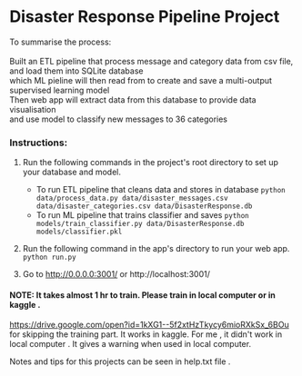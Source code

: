 # Disaster Response Pipeline Project

To summarise the process:<br>
<br>
Built an ETL pipeline that process message and category data from csv file, and load them into SQLite database<br>
which ML pieline will then read from to create and save a multi-output supervised learning model<br>
Then web app will extract data from this database to provide data visualisation <br>
and use model to classify new messages to 36 categories<br>


### Instructions:
1. Run the following commands in the project's root directory to set up your database and model.

    - To run ETL pipeline that cleans data and stores in database
        `python data/process_data.py data/disaster_messages.csv data/disaster_categories.csv data/DisasterResponse.db`
    - To run ML pipeline that trains classifier and saves
        `python models/train_classifier.py data/DisasterResponse.db models/classifier.pkl`

2. Run the following command in the app's directory to run your web app.
    `python run.py`

3. Go to http://0.0.0.0:3001/ or http://localhost:3001/




#### NOTE: It takes almost 1 hr to train. Please train in local computer or in kaggle .
https://drive.google.com/open?id=1kXG1--5f2xtHzTkycy6mioRXkSx_6BOu
for skipping the training part. It works in kaggle. For me , it didn't work in local computer . It gives a warning when used in local computer.



Notes and tips for this projects can be seen in help.txt file .
